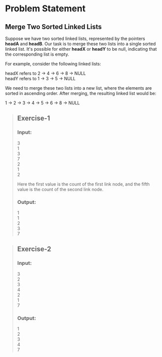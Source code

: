 # Problem Statement
## Merge Two Sorted Linked Lists
Suppose we have two sorted linked lists, represented by the pointers **headA** and **headB**. Our task is to merge these two lists into a single sorted linked list. It's possible for either **headX** or **headY** to be null, indicating that the corresponding list is empty.  
  
For example, consider the following linked lists:  
  
headX refers to 2 -> 4 -> 6 -> 8 -> NULL  
headY refers to 1 -> 3 -> 5 -> NULL  
  
We need to merge these two lists into a new list, where the elements are sorted in ascending order. After merging, the resulting linked list would be:  
  
1 -> 2 -> 3 -> 4 -> 5 -> 6 -> 8 -> NULL
>## Exercise-1
>### Input:
>3  
>1  
>3  
>7  
>2  
>1  
>2  
>  
>Here the first value is the count of the first link node, and the fifth value is the count of the second link node.  
>### Output:
>1  
>1  
>2  
>3  
>7  

>## Exercise-2
>### Input:
>3  
>2  
>3  
>4  
>2  
>1  
>7  
>### Output:
>1  
>2  
>3  
>4  
>7  
